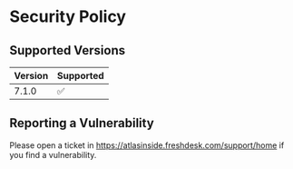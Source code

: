 # Security Policy

## Supported Versions

| Version | Supported          |
| ------- | ------------------ |
|  7.1.0  | :white_check_mark: |

## Reporting a Vulnerability

Please open a ticket in https://atlasinside.freshdesk.com/support/home if you find a vulnerability.

